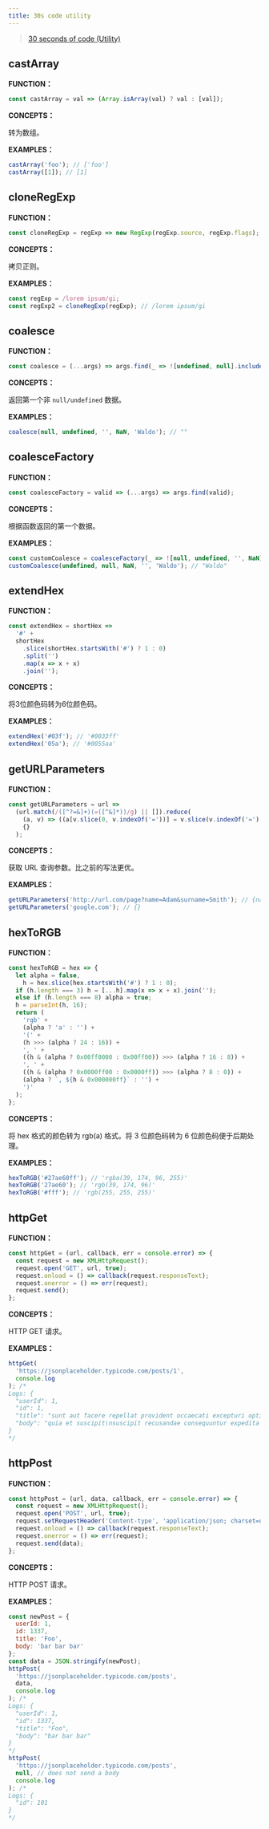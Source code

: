 ```yaml
---
title: 30s code utility
---
```


> [30 seconds of code (Utility)](https://www.30secondsofcode.org/tag/utility)



## castArray

**FUNCTION：**

```js
const castArray = val => (Array.isArray(val) ? val : [val]);
```

**CONCEPTS：**

转为数组。

**EXAMPLES：**

```js
castArray('foo'); // ['foo']
castArray([1]); // [1]
```



## cloneRegExp

**FUNCTION：**

```js
const cloneRegExp = regExp => new RegExp(regExp.source, regExp.flags);
```

**CONCEPTS：**

拷贝正则。

**EXAMPLES：**

```js
const regExp = /lorem ipsum/gi;
const regExp2 = cloneRegExp(regExp); // /lorem ipsum/gi
```



## coalesce

**FUNCTION：**

```js
const coalesce = (...args) => args.find(_ => ![undefined, null].includes(_));
```

**CONCEPTS：**

返回第一个非 `null/undefined` 数据。

**EXAMPLES：**

```js
coalesce(null, undefined, '', NaN, 'Waldo'); // ""
```



## coalesceFactory

**FUNCTION：**

```js
const coalesceFactory = valid => (...args) => args.find(valid);
```

**CONCEPTS：**

根据函数返回的第一个数据。

**EXAMPLES：**

```js
const customCoalesce = coalesceFactory(_ => ![null, undefined, '', NaN].includes(_));
customCoalesce(undefined, null, NaN, '', 'Waldo'); // "Waldo"
```



## extendHex

**FUNCTION：**

```js
const extendHex = shortHex =>
  '#' +
  shortHex
    .slice(shortHex.startsWith('#') ? 1 : 0)
    .split('')
    .map(x => x + x)
    .join('');
```

**CONCEPTS：**

将3位颜色码转为6位颜色码。

**EXAMPLES：**

```js
extendHex('#03f'); // '#0033ff'
extendHex('05a'); // '#0055aa'
```



## getURLParameters

**FUNCTION：**

```js
const getURLParameters = url =>
  (url.match(/([^?=&]+)(=([^&]*))/g) || []).reduce(
    (a, v) => ((a[v.slice(0, v.indexOf('='))] = v.slice(v.indexOf('=') + 1)), a),
    {}
  );
```

**CONCEPTS：**

获取 URL 查询参数。比之前的写法更优。

**EXAMPLES：**

```js
getURLParameters('http://url.com/page?name=Adam&surname=Smith'); // {name: 'Adam', surname: 'Smith'}
getURLParameters('google.com'); // {}
```



## hexToRGB

**FUNCTION：**

```js
const hexToRGB = hex => {
  let alpha = false,
    h = hex.slice(hex.startsWith('#') ? 1 : 0);
  if (h.length === 3) h = [...h].map(x => x + x).join('');
  else if (h.length === 8) alpha = true;
  h = parseInt(h, 16);
  return (
    'rgb' +
    (alpha ? 'a' : '') +
    '(' +
    (h >>> (alpha ? 24 : 16)) +
    ', ' +
    ((h & (alpha ? 0x00ff0000 : 0x00ff00)) >>> (alpha ? 16 : 8)) +
    ', ' +
    ((h & (alpha ? 0x0000ff00 : 0x0000ff)) >>> (alpha ? 8 : 0)) +
    (alpha ? `, ${h & 0x000000ff}` : '') +
    ')'
  );
};
```

**CONCEPTS：**

将 hex 格式的颜色转为 rgb(a) 格式。将 3 位颜色码转为 6 位颜色码便于后期处理。

**EXAMPLES：**

```js
hexToRGB('#27ae60ff'); // 'rgba(39, 174, 96, 255)'
hexToRGB('27ae60'); // 'rgb(39, 174, 96)'
hexToRGB('#fff'); // 'rgb(255, 255, 255)'
```



## httpGet

**FUNCTION：**

```js
const httpGet = (url, callback, err = console.error) => {
  const request = new XMLHttpRequest();
  request.open('GET', url, true);
  request.onload = () => callback(request.responseText);
  request.onerror = () => err(request);
  request.send();
};
```

**CONCEPTS：**

HTTP GET 请求。

**EXAMPLES：**

```js
httpGet(
  'https://jsonplaceholder.typicode.com/posts/1',
  console.log
); /*
Logs: {
  "userId": 1,
  "id": 1,
  "title": "sunt aut facere repellat provident occaecati excepturi optio reprehenderit",
  "body": "quia et suscipit\nsuscipit recusandae consequuntur expedita et cum\nreprehenderit molestiae ut ut quas totam\nnostrum rerum est autem sunt rem eveniet architecto"
}
*/
```



## httpPost

**FUNCTION：**

```js
const httpPost = (url, data, callback, err = console.error) => {
  const request = new XMLHttpRequest();
  request.open('POST', url, true);
  request.setRequestHeader('Content-type', 'application/json; charset=utf-8');
  request.onload = () => callback(request.responseText);
  request.onerror = () => err(request);
  request.send(data);
};
```

**CONCEPTS：**

HTTP POST 请求。

**EXAMPLES：**

```js
const newPost = {
  userId: 1,
  id: 1337,
  title: 'Foo',
  body: 'bar bar bar'
};
const data = JSON.stringify(newPost);
httpPost(
  'https://jsonplaceholder.typicode.com/posts',
  data,
  console.log
); /*
Logs: {
  "userId": 1,
  "id": 1337,
  "title": "Foo",
  "body": "bar bar bar"
}
*/
httpPost(
  'https://jsonplaceholder.typicode.com/posts',
  null, // does not send a body
  console.log
); /*
Logs: {
  "id": 101
}
*/
```
